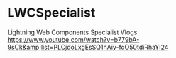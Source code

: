 # LWCSpecialist
Lightning Web Components Specialist Vlogs https://www.youtube.com/watch?v=b779bA-9sCk&amp;list=PLCjdoLxgEsSQ1hAiy-fcO50tdiRhaYI24
